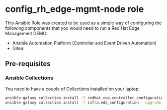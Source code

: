 # config_rh_edge-mgmt-node role

This Ansible Role was created to be used as a simple way of configuring the following components that you would need to run a Red Hat Edge Management DEMO:

* Ansible Automation Platform (Controller and Event Driven Automation)
* Gitea

## Pre-requisites

### Ansible Collections

You need to have a couple of Collections installed on your laptop:

```bash
ansible-galaxy collection install -f redhat_cop.controller_configuration --upgrade
ansible-galaxy collection install -f infra.eda_configuration --upgrade
```




